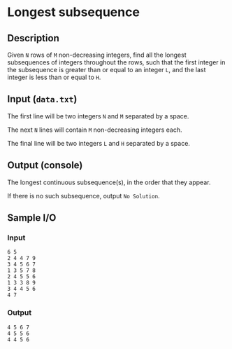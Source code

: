 # Longest subsequence

## Description
Given `N` rows of `M` non-decreasing integers, find all the longest subsequences of integers throughout the rows, such that the first integer in the subsequence is greater than or equal to an integer `L`, and the last integer is less than or equal to `H`.

## Input (`data.txt`)
The first line will be two integers `N` and `M` separated by a space.

The next `N` lines will contain `M` non-decreasing integers each.

The final line will be two integers `L` and `H` separated by a space.

## Output (console)
The longest continuous subsequence(s), in the order that they appear.

If there is no such subsequence, output `No Solution`.

## Sample I/O
### Input
```
6 5
2 4 4 7 9
3 4 5 6 7
1 3 5 7 8
2 4 5 5 6
1 3 3 8 9
3 4 4 5 6
4 7
```

### Output
```
4 5 6 7
4 5 5 6
4 4 5 6
```
